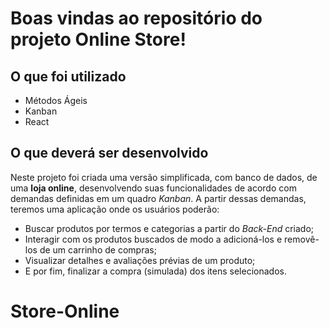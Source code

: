 # Boas vindas ao repositório do projeto Online Store!

## O que foi utilizado

* Métodos Ágeis
* Kanban
* React

## O que deverá ser desenvolvido

Neste projeto foi criada uma versão simplificada, com banco de dados, de uma **loja online**, desenvolvendo suas funcionalidades de acordo com demandas definidas em um quadro _Kanban_. A partir dessas demandas, teremos uma aplicação onde os usuários poderão:
  - Buscar produtos por termos e categorias a partir do _Back-End_ criado;
  - Interagir com os produtos buscados de modo a adicioná-los e removê-los de um carrinho de compras;
  - Visualizar detalhes e avaliações prévias de um produto;
  - E por fim, finalizar a compra (simulada) dos itens selecionados.

# Store-Online
